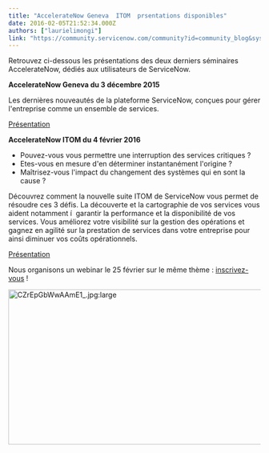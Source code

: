 ```yaml
---
title: "AccelerateNow Geneva  ITOM  prsentations disponibles"
date: 2016-02-05T21:52:34.000Z
authors: ["laurielimongi"]
link: "https://community.servicenow.com/community?id=community_blog&sys_id=f32e6a6ddbd0dbc01dcaf3231f9619d4"
---
```

<p>Retrouvez ci-dessous les présentations des deux derniers séminaires AccelerateNow, dédiés aux utilisateurs de ServiceNow.</p><p></p><p><strong>AccelerateNow Geneva du 3 décembre 2015</strong></p><p>Les dernières nouveautés de la plateforme ServiceNow, conçues pour gérer l'entreprise comme un ensemble de services.</p><p><a title="ages.connect.servicenow.com/Web/ServiceNowDotCom/{06d970c5-4df4-4d27-bc21-128bbcede09d}_SEM-AccelerateNow-Paris-FR-03DEC15-EMEA.compressed.pdf" href="http://images.connect.servicenow.com/Web/ServiceNowDotCom/{06d970c5-4df4-4d27-bc21-128bbcede09d}_SEM-AccelerateNow-Paris-FR-03DEC15-EMEA.compressed.pdf">Présentation</a></p><p></p><p><strong>AccelerateNow ITOM du 4 février 2016</strong></p><ul><li>Pouvez-vous vous permettre une interruption des services critiques ?</li><li>Etes-vous en mesure d'en déterminer instantanément l'origine ?</li><li>Maîtrisez-vous l'impact du changement des systèmes qui en sont la cause ?</li></ul><p>Découvrez comment la nouvelle suite ITOM de ServiceNow vous permet de résoudre ces 3 défis. La découverte et la cartographie de vos services vous aident notamment í  garantir la performance et la disponibilité de vos services. Vous améliorez votre visibilité sur la gestion des opérations et gagnez en agilité sur la prestation de services dans votre entreprise pour ainsi diminuer vos coûts opérationnels.</p><p><a title="ages.connect.servicenow.com/Web/ServiceNowDotCom/{d9096c29-423e-409a-9f7e-acba5705cdec}_SEM-AccelerateNow-ITOM-Paris-FR-04FEB16-EMEA.compressed.pdf" href="http://images.connect.servicenow.com/Web/ServiceNowDotCom/{d9096c29-423e-409a-9f7e-acba5705cdec}_SEM-AccelerateNow-ITOM-Paris-FR-04FEB16-EMEA.compressed.pdf">Présentation</a></p><p>Nous organisons un webinar le 25 février sur le même thème : <a title="ent.on24.com/wcc/r/1129511/B61FE7814F2CAB6E93D8DF6B51A6F3A9" href="http://event.on24.com/wcc/r/1129511/B61FE7814F2CAB6E93D8DF6B51A6F3A9">inscrivez-vous</a> !</p><p><img alt="CZrEpGbWwAAmE1_.jpg:large" class="image-1 jive-image" src="https://pbs.twimg.com/media/CZrEpGbWwAAmE1_.jpg:large" style="width: 620px; height: 310px; display: block; margin-left: auto; margin-right: auto;"/></p>
